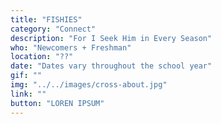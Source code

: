 ```yaml
---
title: "FISHIES"
category: "Connect"
description: "For I Seek Him in Every Season"
who: "Newcomers + Freshman"
location: "??"
date: "Dates vary throughout the school year"
gif: ""
img: "../../images/cross-about.jpg"
link: ""
button: "LOREN IPSUM"
---
```

